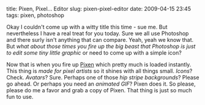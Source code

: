 title: Pixen, Pixel... Editor
slug: pixen-pixel-editor
date: 2009-04-15 23:45
tags: pixen, photoshop

Okay I couldn't come up with a witty title this time - sue me. But nevertheless I have a real treat for you today. Sure we all use Photoshop and there surly isn't anything that can compare. Yeah, yeah we know that. But *what about those times you fire up the big beast that Photoshop is just to edit some tiny little graphic* or need to come up with a simple icon?

Now that is when you fire up [Pixen](http://opensword.org/Pixen/) which pretty much is loaded instantly. This thing is *made for pixel artists* so it shines with all things small. *Icons*? Check. *Avatars*? Sure. Perhaps one of those *hip stripe backgrounds*? Please go ahead. Or perhaps you need an *animated GIF*? Pixen does it. So please, please do me a favor and grab a copy of Pixen. That thing is just so much fun to use.
